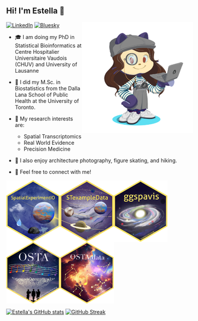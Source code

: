 ## Hi! I'm Estella 👋

<img align="right" width="300" src="https://raw.githubusercontent.com/EstellaD/EstellaD/master/My_Octocat_Github.png">

[![LinkedIn](https://img.shields.io/badge/LinkedIn-blue?style=flat&logo=Linkedin&logoColor=white&link=https://www.linkedin.com/in/estella-dong/)](https://www.linkedin.com/in/estella-dong/) 
[![Bluesky](https://img.shields.io/badge/Bluesky-1DA1F2?style=flat&logo=Bluesky&logoColor=white&link=https://bsky.app/profile/estellayixingdong.bsky.social)](https://bsky.app/profile/estellayixingdong.bsky.social)
 <img src="https://komarev.com/ghpvc/?username=estellad&style=flat-square&color=blue" alt=""/>

* 🎓  I am doing my PhD in Statistical Bioinformatics at Centre Hospitalier Universitaire Vaudois (CHUV) and University of Lausanne
* 📖  I did my M.Sc. in Biostatistics from the Dalla Lana School of Public Health at the University of Toronto. 
* 🔭  My research interests are:
  * Spatial Transcriptomics
  * Real World Evidence
  * Precision Medicine
    
* 🌱  I also enjoy architecture photography, figure skating, and hiking. 
* 💬  Feel free to connect with me!

[<img align="left" width="145" src="https://raw.githubusercontent.com/EstellaD/EstellaD/master/SpatialExperimentIO.png">](https://github.com/estellad/SpatialExperimentIO)
[<img align="left" width="145" src="https://raw.githubusercontent.com/EstellaD/EstellaD/master/STexampleData.png">](https://github.com/estellad/STexampleData)
[<img align="left" width="145" src="https://raw.githubusercontent.com/EstellaD/EstellaD/master/ggspavis.png">](https://github.com/estellad/ggspavis)
[<img align="left" width="145" src="https://raw.githubusercontent.com/EstellaD/EstellaD/master/OSTA.png">](https://github.com/estellad/OSTA)
[<img align="left" width="145" src="https://raw.githubusercontent.com/EstellaD/EstellaD/master/OSTA.data.png">](https://github.com/estellad/OSTA.data)

<br clear="both" />

[![Estella's GitHub stats](https://github-readme-stats.vercel.app/api?username=estellad&card_width=300px&theme=vision-friendly-dark&show_icons=true)](https://github.com/anuraghazra/github-readme-stats)
[![GitHub Streak](http://github-readme-streak-stats.herokuapp.com?user=estellad&theme=highcontrast&background=000000&card_width=400)](https://git.io/streak-stats)
<!--
**EstellaD/EstellaD** is a ✨ _special_ ✨ repository because its `README.md` (this file) appears on your GitHub profile.
The octocat is from here: [#myoctocat](https://myoctocat.com/build-your-octocat/?fbclid=IwAR1rL00Bp6V7lGF_pnqQfda87wqIMGWQ_bH7Ve3HlWKakWcZ-Y7-t3UCnig)
Here are some ideas to get you started:

- 🔭 I’m currently working on ...
- 🌱 I’m currently learning ...
- 👯 I’m looking to collaborate on ...
- 🤔 I’m looking for help with ...
- 💬 Ask me about ...
- 📫 How to reach me: ...
- 😄 Pronouns: ...
- ⚡ Fun fact: ...
-->
